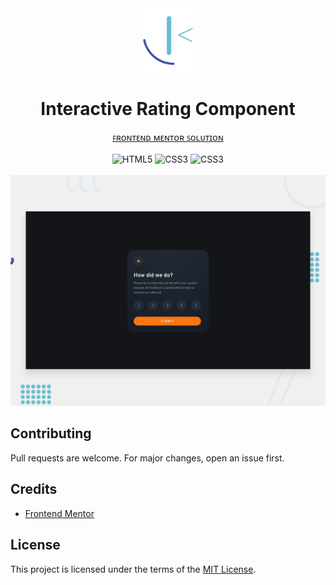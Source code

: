 <div align="center">
    <img src="assets/images/frontendmentor-logo.svg" alt="Frontend Mentor logo" width="80">
    <h1>Interactive Rating Component</h1>
    <a href="https://www.frontendmentor.io/solutions/interactive-rating-component-fQwAXtOyI-">ꜰʀᴏɴᴛᴇɴᴅ ᴍᴇɴᴛᴏʀ ꜱᴏʟᴜᴛɪᴏɴ</a>
    <br>
    <br>
    <img src="https://img.shields.io/badge/HTML5-E34F26?logo=html5&logoColor=white" alt="HTML5">
    <img src="https://img.shields.io/badge/CSS3-1572B6?logo=css3" alt="CSS3">
    <img src="https://img.shields.io/badge/JavaScript-F7DF1E?logo=javascript&logoColor=black" alt="CSS3">
</div>
<br>
<div align="center">
    <img src="assets/images/design-preview.jpg" alt="Design preview">
</div>

## Contributing

Pull requests are welcome. For major changes, open an issue first.

## Credits

- [Frontend Mentor](https://www.frontendmentor.io/)

## License

This project is licensed under the terms of the [MIT License](LICENSE).
